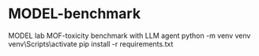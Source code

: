 # MODEL-benchmark
MODEL lab MOF-toxicity benchmark with LLM agent
python -m venv venv
venv\Scripts\activate
pip install -r requirements.txt
